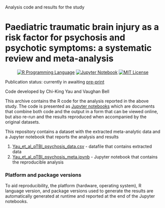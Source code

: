 Analysis code and results for the study

# Paediatric traumatic brain injury as a risk factor for psychosis and psychotic symptoms: a systematic review and meta-analysis

<p align="center">
	<a href="https://en.wikipedia.org/wiki/R_(programming_language)"><img
		alt="R Programming Language"
		src="https://img.shields.io/badge/Language-R-%232268BB.svg"></a>
	<a href="https://en.wikipedia.org/wiki/Project_Jupyter#Jupyter_Notebook"><img
		alt="Jupyter Notebook"
		src="https://img.shields.io/badge/Jupyter-Notebook-68B7EB"></a>
	<a href="https://opensource.org/licenses/MIT"><img
		alt="MIT License"
		src="https://img.shields.io/badge/license-MIT-blue.svg"></a>
</p>

Publication status: currently in awaiting [pre-print](https://www.medrxiv.org/)

Code developed by Chi-King Yau and Vaughan Bell

This archive contains the R code for the analysis reported in the above study. The code is presented as [Jupyter notebooks](https://jupyter-notebook-beginner-guide.readthedocs.io/en/latest/what_is_jupyter.html) which are documents that combine both code and the output in a form that can be viewed online, but also re-run and the results reproduced when accompanied by the original datasets.

This repository contains a dataset with the extracted meta-analytic data and a Jupyter notebook that reports the analysis and results

1.  [Yau_et_al_pTBI_psychosis_data.csv](https://github.com/vaughanbell/pTBI_psychosis_meta-analysis/blob/main/Yau_et_al_pTBI_psychosis_data.csv) - datafile that contains extracted data
2.  [Yau_et_al_pTBI_psychosis_meta.ipynb](https://github.com/vaughanbell/pTBI_psychosis_meta-analysis/blob/main/Yau_et_al_pTBI_psychosis_meta.ipynb) - Jupyter notebook that contains the reproducible analysis

### Platform and package versions

To aid reproducibility, the platform (hardware, operating system), R language version, and package versions used to generate the results are automatically generated at runtime and reported at the end of the Jupyter notebooks.
